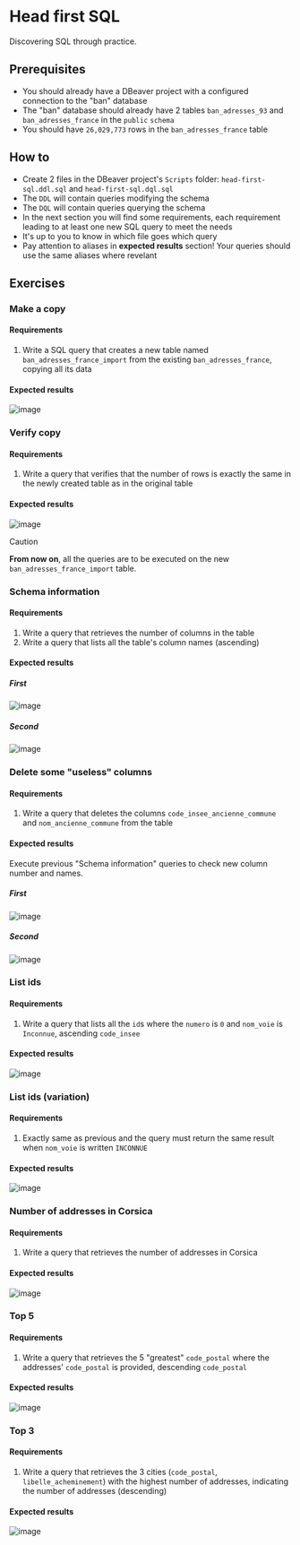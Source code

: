 # Head first SQL
Discovering SQL through practice.

## Prerequisites
- You should already have a DBeaver project with a configured connection to the "ban" database
- The "ban" database should already have 2 tables `ban_adresses_93` and `ban_adresses_france` in the `public` `schema`
- You should have `26,029,773` rows in the `ban_adresses_france` table

## How to
- Create 2 files in the DBeaver project's `Scripts` folder: `head-first-sql.ddl.sql` and `head-first-sql.dql.sql`
- The `DDL` will contain queries modifying the schema
- The `DQL` will contain queries querying the schema
- In the next section you will find some requirements, each requirement leading to at least one new SQL query to meet the needs
- It's up to you to know in which file goes which query
- Pay attention to aliases in **expected results** section! Your queries should use the same aliases where revelant

## Exercises

### Make a copy
#### Requirements
1. Write a SQL query that creates a new table named `ban_adresses_france_import` from the existing `ban_adresses_france`, copying all its data

#### Expected results
![image](https://github.com/user-attachments/assets/eaca07f1-8270-4ed3-8c72-944172eeb247)

### Verify copy
#### Requirements
1. Write a query that verifies that the number of rows is exactly the same in the newly created table as in the original table

#### Expected results
![image](https://github.com/user-attachments/assets/a41c419d-f0e0-464c-846f-5d89724e5c16)

> [!CAUTION]
> **From now on**, all the queries are to be executed on the new `ban_adresses_france_import` table.

### Schema information
#### Requirements
1. Write a query that retrieves the number of columns in the table
2. Write a query that lists all the table's column names (ascending)

#### Expected results
##### First
![image](https://github.com/user-attachments/assets/56ff10dd-145e-461b-aa57-2261c4c67323)

##### Second
![image](https://github.com/user-attachments/assets/c94434a0-6578-4931-a0f2-37cff27d0025)

### Delete some "useless" columns
#### Requirements
1. Write a query that deletes the columns `code_insee_ancienne_commune` and `nom_ancienne_commune` from the table

#### Expected results
Execute previous "Schema information" queries to check new column number and names.

##### First
![image](https://github.com/user-attachments/assets/1b13a2c0-3ff1-4cd9-8695-7868d6e05b62)

##### Second
![image](https://github.com/user-attachments/assets/27bbacab-d7cd-4686-95d7-8b1db81bd251)

### List ids
#### Requirements
1. Write a query that lists all the `id`s where the `numero` is `0` and `nom_voie` is `Inconnue`, ascending `code_insee`

#### Expected results
![image](https://github.com/user-attachments/assets/94a892af-8e7a-4663-b26a-0d309ee42b63)

### List ids (variation)
#### Requirements
1. Exactly same as previous and the query must return the same result when `nom_voie` is written `INCONNUE`

#### Expected results
![image](https://github.com/user-attachments/assets/ec3da3ea-7b56-49d2-9b99-9e8d5384b212)

### Number of addresses in Corsica
#### Requirements
1. Write a query that retrieves the number of addresses in Corsica

#### Expected results
![image](https://github.com/user-attachments/assets/5dc3e21d-2149-4eb2-99d6-208eadf6e999)

### Top 5
#### Requirements
1. Write a query that retrieves the 5 "greatest" `code_postal` where the addresses' `code_postal` is provided, descending `code_postal`

#### Expected results
![image](https://github.com/user-attachments/assets/8fc3d4f6-70b4-4774-b45f-02ca778b3fa1)

### Top 3
#### Requirements
1. Write a query that retrieves the 3 cities (`code_postal`, `libelle_acheminement`) with the highest number of addresses, indicating the number of addresses (descending)

#### Expected results
![image](https://github.com/user-attachments/assets/6217d927-fce8-4875-82d2-f17ee5dfb447)
